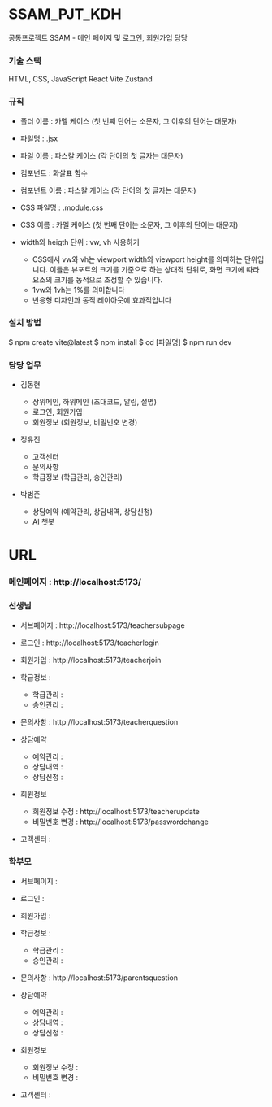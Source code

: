 # SSAM_PJT_KDH
공통프로젝트 SSAM - 메인 페이지 및 로그인, 회원가입 담당

### 기술 스택
HTML, CSS, JavaScript
React
Vite
Zustand

### 규칙
- 폴더 이름 : 카멜 케이스 (첫 번째 단어는 소문자, 그 이후의 단어는 대문자)

- 파일명 : .jsx
- 파일 이름 : 파스칼 케이스 (각 단어의 첫 글자는 대문자)

- 컴포넌트 : 화살표 함수
- 컴포넌트 이름 : 파스칼 케이스 (각 단어의 첫 글자는 대문자)

- CSS 파일명 : .module.css
- CSS 이름 : 카멜 케이스 (첫 번째 단어는 소문자, 그 이후의 단어는 대문자)

- width와 heigth 단위 : vw, vh 사용하기
  - CSS에서 vw와 vh는 viewport width와 viewport height를 의미하는 단위입니다. 이들은 뷰포트의 크기를 기준으로 하는 상대적 단위로, 화면 크기에 따라 요소의 크기를 동적으로 조정할 수 있습니다.
  - 1vw와 1vh는 1%를 의미합니다
  - 반응형 디자인과 동적 레이아웃에 효과적입니다

### 설치 방법
$ npm create vite@latest
$ npm install
$ cd [파일명]
$ npm run dev

### 담당 업무
- 김동현
  - 상위메인, 하위메인 (초대코드, 알림, 설명)
  - 로그인, 회원가입
  - 회원정보 (회원정보, 비밀번호 변경)

- 정유진
  - 고객센터
  - 문의사항
  - 학급정보 (학급관리, 승인관리)

- 박범준
  - 상담예약 (예약관리, 상담내역, 상담신청)
  - AI 챗봇

# URL

### 메인페이지 : http://localhost:5173/

### 선생님
  - 서브페이지 : http://localhost:5173/teachersubpage

  - 로그인 : http://localhost:5173/teacherlogin
  - 회원가입 : http://localhost:5173/teacherjoin

  - 학급정보 :
    - 학급관리 :
    - 승인관리 :

  - 문의사항 : http://localhost:5173/teacherquestion

  - 상담예약
    - 예약관리 :
    - 상담내역 :
    - 상담신청 :

  - 회원정보
    - 회원정보 수정 : http://localhost:5173/teacherupdate
    - 비밀번호 변경 : http://localhost:5173/passwordchange

  - 고객센터 :

### 학부모
  - 서브페이지 :

  - 로그인 :
  - 회원가입 :

  - 학급정보 :
    - 학급관리 :
    - 승인관리 :

  - 문의사항 : http://localhost:5173/parentsquestion

  - 상담예약
    - 예약관리 :
    - 상담내역 :
    - 상담신청 :

  - 회원정보
    - 회원정보 수정 :
    - 비밀번호 변경 :

  - 고객센터 :